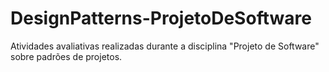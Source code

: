 # DesignPatterns-ProjetoDeSoftware
Atividades avaliativas realizadas durante a disciplina "Projeto de Software" sobre padrões de projetos.
